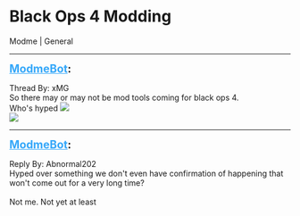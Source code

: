 # Black Ops 4 Modding
Modme | General

---
<strong style="font-size: 1.4em;"><span style="text-decoration: underline;text-decoration-color: #34a7f9;"><span style="color:#34a7f9;">ModmeBot</span></span>:</strong>

<p>Thread By: xMG<br />So there may or may not be mod tools coming for black ops 4.<br />Who&#39;s hyped <img style="max-width: 500px;" src="http://aviacreations.com/modme/emoticons/toothlessan.gif"><br /><img style="max-width: 500px;" src="https://i.imgur.com/NMJJAiN.png"></p>

---
<strong style="font-size: 1.4em;"><span style="text-decoration: underline;text-decoration-color: #34a7f9;"><span style="color:#34a7f9;">ModmeBot</span></span>:</strong>

<p>Reply By: Abnormal202<br />Hyped over something we don&#39;t even have confirmation of happening that won&#39;t come out for a very long time?<br /> <br />Not me. Not yet at least</p>
